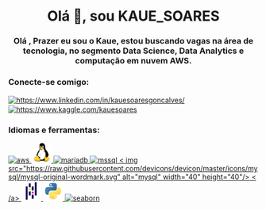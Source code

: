 <h1 align="center">Olá 👋, sou KAUE_SOARES</h1>
<h3 align="center">Olá , Prazer eu sou o Kaue, estou buscando vagas na área de tecnologia, no segmento Data Science, Data Analytics e computação em nuvem AWS.</h3>

<h3 align="left">Conecte-se comigo:</h3>
<p align="left">
<a href="https://linkedin.com/in/https: //www.linkedin.com/in/kauesoaresgoncalves/" target="blank"><img align="center" src="https://raw.githubusercontent.com/rahuldkjain/github-profile-readme-generator/master /src/images/icons/Social/linked-in-alt.svg" alt="https://www.linkedin.com/in/kauesoaresgoncalves/" height="30" width="40" /></a >
<a href="https://kaggle.com/https://www.kaggle.com/kauesoares" target="blank"><img align="center" src="https://raw.githubusercontent. com/rahuldkjain/github-profile-readme-generator/master/src/images/icons/Social/kaggle.svg" alt="https://www.kaggle.com/kauesoares" height="30" width="40 " /></a>
</p>

<h3 align="left">Idiomas e ferramentas:</h3>
<p align="left"> <a href="https://aws.amazon.com" target="_blank" rel="noreferrer"> <img src="https://raw.githubusercontent.com/devicons /devicon/master/icons/amazonwebservices/amazonwebservices-original-wordmark.svg" alt="aws" width="40" height="40"/> </a> <a href="https://www.linux .org/" target="_blank" rel="noreferrer"> <img src="https://raw.githubusercontent.com/devicons/devicon/master/icons/linux/linux-original.svg" alt="linux " width="40" height="40"/> </a> <a href="https://mariadb.org/" target="_blank" rel="noreferrer"> <img src="https:/ /www.vectorlogo.zone/logos/mariadb/mariadb-icon.svg" alt="mariadb" width="40" height="40"/> </a> <a href="https://www.microsoft .com/en-us/sql-server" target="_blank" rel="noreferrer"> <img src="https://www.svgrepo.com/show/303229/microsoft-sql-server-logo.svg " alt="mssql" width="40" height="40"/> </a> <a href="https://www.mysql.com/" target="_blank" rel="noreferrer"> < img src="https://raw.githubusercontent.com/devicons/devicon/master/icons/mysql/mysql-original-wordmark.svg" alt="mysql" width="40" height="40"/> < /a> <a href="https://pandas.pydata.org/" target="_blank" rel="noreferrer"> <img src="https://raw.githubusercontent.com/devicons/devicon/2ae2a900d2f041da66e950e4d48052658d850630 /icons/pandas/pandas-original.svg" alt="pandas" width="40" height="40"/> </a> <a href="https://www.python.org" target=" _blank" rel="noreferrer"> <img src="https://raw.githubusercontent.com/devicons/devicon/master/icons/python/python-original.svg" alt="python" width="40" altura ="40"/> </a> <a href="https://seaborn.pydata.org/" target="_blank" rel="noreferrer"> <img src="https://seaborn.pydata. org/_images/logo-mark-lightbg.svg" alt="seaborn" width="40" height="40"/> </a> </p>
